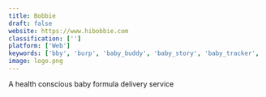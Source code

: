 ```yaml
---
title: Bobbie
draft: false 
website: https://www.hibobbie.com
classification: ['']
platform: ['Web']
keywords: ['bby', 'burp', 'baby_buddy', 'baby_story', 'baby_tracker', 'babydiary', 'citrus_lane', 'ellie', 'glow_baby', 'hiro_baby', 'little_sleeper', 'luna', 'mahmee', 'owlet_baby_monitor', 'picniic', 'prenatal_workout', 'pretty_pokets', 'raised_real', 'snoo', 'span', 'thistle', 'together', 'yumi']
image: logo.png
---
```

A health conscious baby formula delivery service